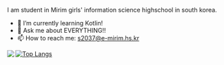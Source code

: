 <!--#### 🛠 Tech Stack 🛠
###### Techs that I've used at least once
<img src="https://img.shields.io/badge/java-007396?style=flat-square&logo=java&logoColor=white"/> <img src="https://img.shields.io/badge/c-A8B9CC?style=flat-square&logo=c&logoColor=white"/>
<img src="https://img.shields.io/badge/c++-00599C?style=flat-square&logo=c%2B%2B&logoColor=white"/></a> 
<img src="https://img.shields.io/badge/Dart-0175C2?style=flat-square&logo=Dart&logoColor=white"/>
<img src="https://img.shields.io/badge/Kotlin-0095D5?style=flat-square&logo=Kotlin&logoColor=white"/>
<img src="https://img.shields.io/badge/Android-3DDC84?style=flat-square&logo=Android&logoColor=white"/><br>
<img src="https://img.shields.io/badge/HTML5-E34F26?style=flat-square&logo=HTML5&logoColor=white"/>
<img src="https://img.shields.io/badge/CSS3-1572B6?style=flat-square&logo=CSS3&logoColor=white"/>
<img src="https://img.shields.io/badge/JavaScript-F7DF1E?style=flat-square&logo=JavaScript&logoColor=white"/>
<img src="https://img.shields.io/badge/PHP-777BB4?style=flat-square&logo=PHP&logoColor=white"/>
<img src="https://img.shields.io/badge/MySQL-4479A1?style=flat-square&logo=MySQL&logoColor=white"/>
<br>
<br>
<br>
<br>-->
  
 

I am student in Mirim girls' information science highschool in south korea.

- 🌱 I’m currently learning Kotlin!
- 💬 Ask me about EVERYTHING!!
- 📫 How to reach me: s2037@e-mirim.hs.kr

<!--![areyh817's github stats](https://github-readme-stats.vercel.app/api?username=areyh817&show_icons=true)-->
[![Top Langs](https://github-readme-stats.vercel.app/api/top-langs/?username=areyh817&layout=compact)](https://github.com/areyh817/github-readme-stats)
<img align="left" src="https://github-readme-stats.vercel.app/api?username=areyh817&count_private=true&theme=buefy&hide=contribs&custom_title=My+Github+Stats"/>

<!--#### My Web PortFolio
###### [WebProject](https://areyh817.github.io/MyWebSite/main.html)-->


